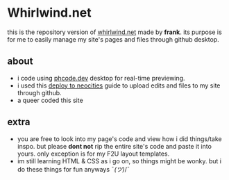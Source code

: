 # Whirlwind.net
this is the repository version of [whirlwind.net](https://whirlwind.neocities.org/) made by **frank**. its purpose is for me to easily manage my site's pages and files through github desktop.

## about
- i code using [phcode.dev](https://phcode.dev/) desktop for real-time previewing.
- i used this [deploy to neocities](https://github.com/burned-salmon/deploy-to-neocities-template) guide to upload edits and files to my site through github.
- a queer coded this site

## extra
- you are free to look into my page's code and view how i did things/take inspo. but please **dont not** rip the entire site's code and paste it into yours. only exception is for my F2U layout templates.
-  im still learning HTML & CSS as i go on, so things might be wonky. but i do these things for fun anyways ¯_(ツ)_/¯
